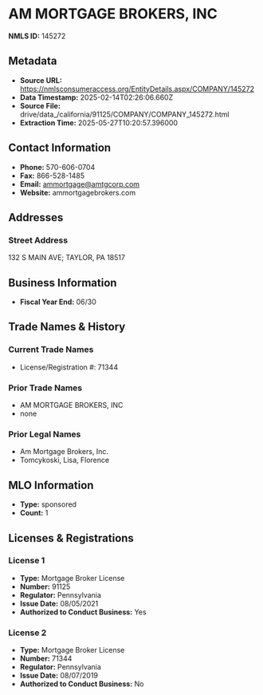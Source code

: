 # AM MORTGAGE BROKERS, INC

**NMLS ID:** 145272

## Metadata
- **Source URL:** https://nmlsconsumeraccess.org/EntityDetails.aspx/COMPANY/145272
- **Data Timestamp:** 2025-02-14T02:26:06.660Z
- **Source File:** drive/data_/california/91125/COMPANY/COMPANY_145272.html
- **Extraction Time:** 2025-05-27T10:20:57.396000

## Contact Information
- **Phone:** 570-606-0704
- **Fax:** 866-528-1485
- **Email:** ammortgage@amtgcorp.com
- **Website:** ammortgagebrokers.com

## Addresses
### Street Address
132 S MAIN AVE; TAYLOR, PA 18517

## Business Information
- **Fiscal Year End:** 06/30

## Trade Names & History
### Current Trade Names
- License/Registration #: 71344

### Prior Trade Names
- AM MORTGAGE BROKERS, INC
- none

### Prior Legal Names
- Am Mortgage Brokers, Inc.
- Tomcykoski, Lisa, Florence

## MLO Information
- **Type:** sponsored
- **Count:** 1

## Licenses & Registrations

### License 1
- **Type:** Mortgage Broker License
- **Number:** 91125
- **Regulator:** Pennsylvania
- **Issue Date:** 08/05/2021
- **Authorized to Conduct Business:** Yes

### License 2
- **Type:** Mortgage Broker License
- **Number:** 71344
- **Regulator:** Pennsylvania
- **Issue Date:** 08/07/2019
- **Authorized to Conduct Business:** No

